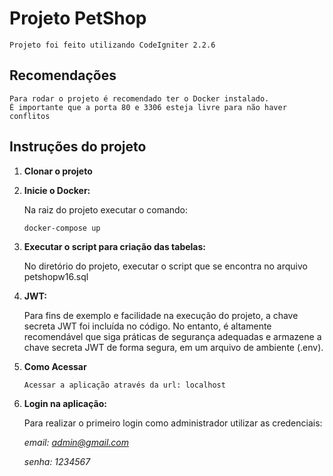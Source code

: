 # Projeto PetShop
    Projeto foi feito utilizando CodeIgniter 2.2.6

## Recomendações

    Para rodar o projeto é recomendado ter o Docker instalado.
    É importante que a porta 80 e 3306 esteja livre para não haver conflitos

## Instruções do projeto

1. **Clonar o projeto**
2. **Inicie o Docker:**

    Na raiz do projeto executar o comando: 
    ```code
    docker-compose up

3. **Executar o script para criação das tabelas:**

    No diretório do projeto, executar o script que se encontra no arquivo petshopw16.sql

4. **JWT:**
   
    Para fins de exemplo e facilidade na execução do projeto, a chave secreta JWT foi incluída no código. No entanto, é altamente recomendável que siga práticas de segurança adequadas e armazene a chave secreta JWT de forma segura, em um arquivo de ambiente (.env).

5. **Como Acessar**
    ```
    Acessar a aplicação através da url: localhost

6. **Login na aplicação:**
    
    Para realizar o primeiro login como administrador utilizar as credenciais:
   
    *email: admin@gmail.com*
   
    *senha: 1234567*








